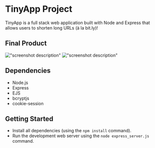 # TinyApp Project

TinyApp is a full stack web application built with Node and Express that allows users to shorten long URLs (à la bit.ly)!

## Final Product

!["screenshot description"](#)
!["screenshot description"](#)

## Dependencies

- Node.js
- Express
- EJS
- bcryptjs
- cookie-session

## Getting Started

- Install all dependencies (using the `npm install` command).
- Run the development web server using the `node express_server.js` command.
